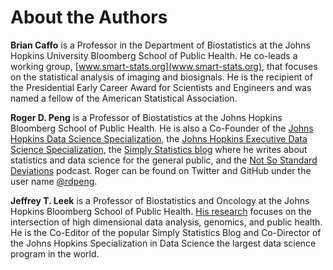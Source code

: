 # About the Authors

**Brian Caffo** is a Professor in the Department of Biostatistics at the Johns Hopkins University Bloomberg School of Public Health. He co-leads a working group, [www.smart-stats.org](www.smart-stats.org), that focuses on the statistical analysis of imaging and biosignals. He is the recipient of the Presidential Early Career Award for Scientists and Engineers and was named a fellow of the American Statistical Association.

**Roger D. Peng** is a Professor of Biostatistics at the Johns Hopkins Bloomberg School of Public Health. He is also a Co-Founder of the [Johns Hopkins Data Science Specialization](http://www.coursera.org/specialization/jhudatascience/1), the [Johns Hopkins Executive Data Science Specialization](https://www.coursera.org/specializations/executive-data-science), the [Simply Statistics blog](http://simplystatistics.org/) where he writes about statistics and data science for the general public, and the [Not So Standard Deviations](https://soundcloud.com/nssd-podcast) podcast. Roger can be found on Twitter and GitHub under the user name [@rdpeng](https://twitter.com/rdpeng).

**Jeffrey T. Leek** is a Professor of Biostatistics and Oncology at the Johns Hopkins Bloomberg School of Public Health. [His research](http://jtleek.github.io/) focuses on the intersection of high dimensional data analysis, genomics, and public health. He is the Co-Editor of the popular Simply Statistics Blog and Co-Director of the Johns Hopkins Specialization in Data Science the largest data science program in the world.
